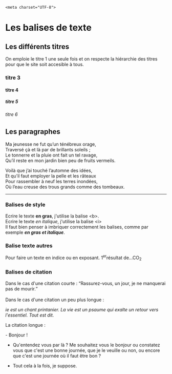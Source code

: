
<html>
<head>

	<meta charset="UTF-8">
</head>
<body>
<h1>Les balises de texte</h1>
<h2>Les différents titres</h2>
<p>On emploie le titre 1 une seule fois et on respecte la hiérarchie des titres pour que le site soit accesible à tous.</p>
<h3>titre 3</h3>
<h4>titre 4</h4>
<h5>titre 5</h5>
<h6>titre 6</h6>
<h2>Les paragraphes</h2>
<p>Ma jeunesse ne fut qu’un ténébreux orage,<br> 
Traversé çà et là par de brillants soleils ;<br> 
Le tonnerre et la pluie ont fait un tel ravage,<br> 
Qu’il reste en mon jardin bien peu de fruits vermeils.<br></p>
<p>Voilà que j’ai touché l’automne des idées,<br> 
Et qu’il faut employer la pelle et les râteaux<br> 
Pour rassembler à neuf les terres inondées, <br>
Où l’eau creuse des trous grands comme des tombeaux. </p>
<hr>
<h3>Balises de style</h3>
<p>Ecrire le texte <b>en gras</b>, j'utilise la balise &lt;b&gt;.<br>
Ecrire le texte <i>en italique</i>, j'utilise la balise &lt;i&gt;<br>
Il faut bien penser à imbriquer correctement les balises, comme par exemple <b><i>en gras et italique</i></b>.</p>
<h3>Balise texte autres</h3>
<p>Pour faire un texte en indice ou en exposant. 1<sup>er</sup>résultat de...CO<sub>2</sub></p>
<!--Pause de midi-->
<h3>Balises de citation</h3>
<p>Dans le cas d'une citation courte : <q>Rassurez-vous, un jour, je ne manquerai pas de mourir.</q><br><br>
Dans le cas d'une citation un peu plus longue :
</p>
<cite>ie est un chant printanier. La vie est un psaume qui exalte un retour vers l'essentiel. Tout est dit.</cite>
<p>La citation longue :</p>
<blocquote>- Bonjour !<br>

- Qu'entendez vous par là ? Me souhaitez vous le bonjour ou constatez vous que c'est une bonne journée, que je le veuille ou non, ou encore que c'est une journée où il faut être bon ?<br>

- Tout cela à la fois, je suppose.</blocquote>
<!--c'est moi qui l'ai écrit-->
</body>
</html>
